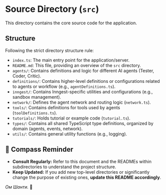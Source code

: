 # Source Directory (`src`)

This directory contains the core source code for the application.

## Structure

Following the strict directory structure rule:

- `index.ts`: The main entry point for the application/server.
- `README.md`: This file, providing an overview of the `src` directory.
- `agents/`: Contains definitions and logic for different AI agents (Tester, Coder, Critic).
- `definitions/`: Contains higher-level definitions or configurations related to agents or workflow (e.g., `agentDefinitions.ts`).
- `inngest/`: Contains Inngest-specific utilities and configurations (e.g., sandbox management).
- `network/`: Defines the agent network and routing logic (`network.ts`).
- `tools/`: Contains definitions for tools used by agents (`toolDefinitions.ts`).
- `tutorials/`: Holds tutorial or example code (`tutorial.ts`).
- `types/`: Contains all shared TypeScript type definitions, organized by domain (agents, events, network).
- `utils/`: Contains general utility functions (e.g., logging).

## 🧭 Compass Reminder

- **Consult Regularly:** Refer to this document and the READMEs within subdirectories to understand the project structure.
- **Keep Updated:** If you add new top-level directories or significantly change the purpose of existing ones, **update this README accordingly**.

_Ом Шанти._ 🙏
